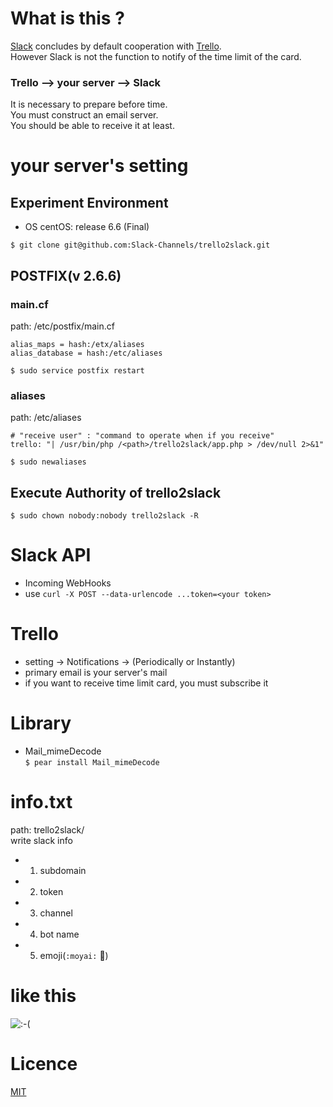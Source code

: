 # What is this ?
[Slack](https://slack.com/) concludes by default cooperation with [Trello](https://trello.com/).  
However Slack is not the function to notify of the time limit of the card.    

### Trello --> your server --> Slack
It is necessary to prepare before time.  
You must construct an email server.  
You should be able to receive it at least.

# your server's setting

## Experiment Environment
  - OS centOS: release 6.6 (Final)

`$ git clone git@github.com:Slack-Channels/trello2slack.git`  

## POSTFIX(v 2.6.6)

### main.cf 
path: /etc/postfix/main.cf

`alias_maps = hash:/etx/aliases`  
`alias_database = hash:/etc/aliases`  

`$ sudo service postfix restart`  

### aliases
path: /etc/aliases

```
# "receive user" : "command to operate when if you receive"
trello: "| /usr/bin/php /<path>/trello2slack/app.php > /dev/null 2>&1"
```

`$ sudo newaliases`    

## Execute Authority of trello2slack
`$ sudo chown nobody:nobody trello2slack -R`  

# Slack API
- Incoming WebHooks  
- use `curl -X POST --data-urlencode ...token=<your token>`  

# Trello
- setting -> Notifications -> (Periodically or Instantly)  
- primary email is your server's mail  
- if you want to receive time limit card, you must subscribe it  

# Library
- Mail_mimeDecode  
`$ pear install Mail_mimeDecode`    

# info.txt  
path: trello2slack/  
write slack info  

- 1. subdomain  
- 2. token  
- 3. channel  
- 4. bot name  
- 5. emoji(`:moyai:` :moyai:)  

# like this
![:-(](http://about-hiroppy.com/screenshot/trello2slack/20141105%2015.56.51.png)  

# Licence
[MIT](http://opensource.org/licenses/MIT)  


